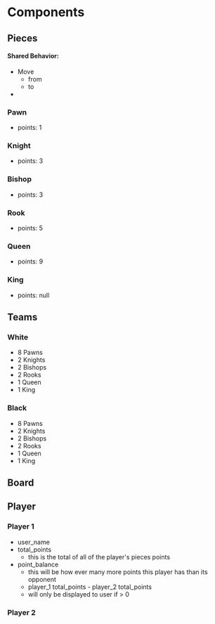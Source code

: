 # Components


## Pieces

#### Shared Behavior:
- Move
    - from
    - to
- 

### Pawn
* points: 1

### Knight
* points: 3

### Bishop
* points: 3

### Rook
* points: 5

### Queen
* points: 9

### King
* points: null

## Teams

### White
* 8 Pawns
* 2 Knights
* 2 Bishops
* 2 Rooks
* 1 Queen
* 1 King

### Black
* 8 Pawns
* 2 Knights
* 2 Bishops
* 2 Rooks
* 1 Queen
* 1 King


## Board 


## Player

### Player 1
* user_name
* total_points
    - this is the total of all of the player's pieces points
* point_balance
    - this will be how ever many more points this player has than its opponent
    - player_1 total_points - player_2 total_points
    - will only be displayed to user if > 0 

### Player 2

